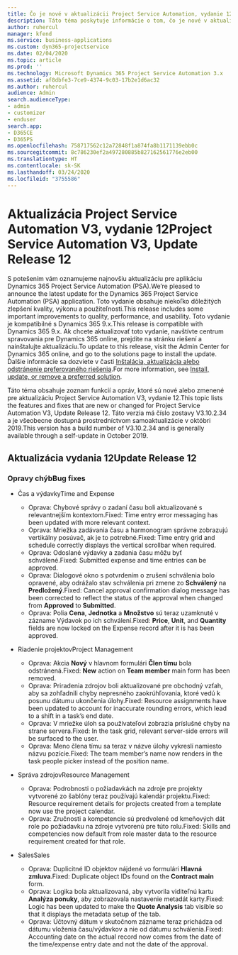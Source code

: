 ```yaml
---
title: Čo je nové v aktualizácii Project Service Automation, vydanie 12, V3
description: Táto téma poskytuje informácie o tom, čo je nové v aktualizácii Project Service Automation, vydanie 12, V3.
author: ruhercul
manager: kfend
ms.service: business-applications
ms.custom: dyn365-projectservice
ms.date: 02/04/2020
ms.topic: article
ms.prod: ''
ms.technology: Microsoft Dynamics 365 Project Service Automation 3.x
ms.assetid: af8dbfe3-7ce9-4374-9c03-17b2e1d6ac32
ms.author: ruhercul
audience: Admin
search.audienceType:
- admin
- customizer
- enduser
search.app:
- D365CE
- D365PS
ms.openlocfilehash: 758717562c12a72848f1a874fa8b1171139ebb0c
ms.sourcegitcommit: 8c786230ef2a497280885b827162561776e2eb00
ms.translationtype: HT
ms.contentlocale: sk-SK
ms.lasthandoff: 03/24/2020
ms.locfileid: "3755586"
---
```

# <a name="project-service-automation-v3-update-release-12"></a><span data-ttu-id="96b80-103">Aktualizácia Project Service Automation V3, vydanie 12</span><span class="sxs-lookup"><span data-stu-id="96b80-103">Project Service Automation V3, Update Release 12</span></span>
<span data-ttu-id="96b80-104">S potešením vám oznamujeme najnovšiu aktualizáciu pre aplikáciu Dynamics 365 Project Service Automation (PSA).</span><span class="sxs-lookup"><span data-stu-id="96b80-104">We’re pleased to announce the latest update for the Dynamics 365 Project Service Automation (PSA) application.</span></span> <span data-ttu-id="96b80-105">Toto vydanie obsahuje niekoľko dôležitých zlepšení kvality, výkonu a použiteľnosti.</span><span class="sxs-lookup"><span data-stu-id="96b80-105">This release includes some important improvements to quality, performance, and usability.</span></span> <span data-ttu-id="96b80-106">Toto vydanie je kompatibilné s Dynamics 365 9.x.</span><span class="sxs-lookup"><span data-stu-id="96b80-106">This release is compatible with Dynamics 365 9.x.</span></span> <span data-ttu-id="96b80-107">Ak chcete aktualizovať toto vydanie, navštívte centrum spravovania pre Dynamics 365 online, prejdite na stránku riešení a nainštalujte aktualizáciu.</span><span class="sxs-lookup"><span data-stu-id="96b80-107">To update to this release, visit the Admin Center for Dynamics 365 online, and go to the solutions page to install the update.</span></span> <span data-ttu-id="96b80-108">Ďalšie informácie sa dozviete v časti [Inštalácia, aktualizácia alebo odstránenie preferovaného riešenia](https://docs.microsoft.com/power-platform/admin/install-remove-preferred-solution).</span><span class="sxs-lookup"><span data-stu-id="96b80-108">For more information, see [Install, update, or remove a preferred solution](https://docs.microsoft.com/power-platform/admin/install-remove-preferred-solution).</span></span>

<span data-ttu-id="96b80-109">Táto téma obsahuje zoznam funkcií a opráv, ktoré sú nové alebo zmenené pre aktualizáciu Project Service Automation V3, vydanie 12.</span><span class="sxs-lookup"><span data-stu-id="96b80-109">This topic lists the features and fixes that are new or changed for Project Service Automation V3, Update Release 12.</span></span> <span data-ttu-id="96b80-110">Táto verzia má číslo zostavy V3.10.2.34 a je všeobecne dostupná prostredníctvom samoaktualizácie v októbri 2019.</span><span class="sxs-lookup"><span data-stu-id="96b80-110">This version has a build number of V3.10.2.34 and is generally available through a self-update in October 2019.</span></span>

## <a name="update-release-12"></a><span data-ttu-id="96b80-111">Aktualizácia vydania 12</span><span class="sxs-lookup"><span data-stu-id="96b80-111">Update Release 12</span></span>

### <a name="bug-fixes"></a><span data-ttu-id="96b80-112">Opravy chýb</span><span class="sxs-lookup"><span data-stu-id="96b80-112">Bug fixes</span></span>

- <span data-ttu-id="96b80-113">Čas a výdavky</span><span class="sxs-lookup"><span data-stu-id="96b80-113">Time and Expense</span></span>

    - <span data-ttu-id="96b80-114">Oprava: Chybové správy o zadaní času boli aktualizované s relevantnejším kontextom.</span><span class="sxs-lookup"><span data-stu-id="96b80-114">Fixed: Time entry error messaging has been updated with more relevant context.</span></span>
    - <span data-ttu-id="96b80-115">Oprava: Mriežka zadávania času a harmonogram správne zobrazujú vertikálny posúvač, ak je to potrebné.</span><span class="sxs-lookup"><span data-stu-id="96b80-115">Fixed: Time entry grid and schedule correctly displays the vertical scrollbar when required.</span></span>
    - <span data-ttu-id="96b80-116">Oprava: Odoslané výdavky a zadania času môžu byť schválené.</span><span class="sxs-lookup"><span data-stu-id="96b80-116">Fixed: Submitted expense and time entries can be approved.</span></span>
    - <span data-ttu-id="96b80-117">Oprava: Dialogové okno s potvrdením o zrušení schválenia bolo opravené, aby odrážalo stav schválenia pri zmene zo **Schválený** na **Predložený**.</span><span class="sxs-lookup"><span data-stu-id="96b80-117">Fixed: Cancel approval confirmation dialog message has been corrected to reflect the status of the approval when changed from **Approved** to **Submitted**.</span></span>
    - <span data-ttu-id="96b80-118">Oprava: Polia **Cena**, **Jednotka** a **Množstvo** sú teraz uzamknuté v zázname Výdavok po ich schválení.</span><span class="sxs-lookup"><span data-stu-id="96b80-118">Fixed: **Price**, **Unit**, and **Quantity** fields are now locked on the Expense record after it is has been approved.</span></span>

- <span data-ttu-id="96b80-119">Riadenie projektov</span><span class="sxs-lookup"><span data-stu-id="96b80-119">Project Management</span></span>

    - <span data-ttu-id="96b80-120">Oprava: Akcia **Nový** v hlavnom formulári **Člen tímu** bola odstránená.</span><span class="sxs-lookup"><span data-stu-id="96b80-120">Fixed: **New** action on **Team member** main form has been removed.</span></span>
    - <span data-ttu-id="96b80-121">Oprava: Priradenia zdrojov boli aktualizované pre obchodný vzťah, aby sa zohľadnili chyby nepresného zaokrúhľovania, ktoré vedú k posunu dátumu ukončenia úlohy.</span><span class="sxs-lookup"><span data-stu-id="96b80-121">Fixed: Resource assignments have been updated to account for inaccurate rounding errors, which lead to a shift in a task’s end date.</span></span>
    - <span data-ttu-id="96b80-122">Oprava: V mriežke úloh sa používateľovi zobrazia príslušné chyby na strane servera.</span><span class="sxs-lookup"><span data-stu-id="96b80-122">Fixed: In the task grid, relevant server-side errors will be surfaced to the user.</span></span>
    - <span data-ttu-id="96b80-123">Oprava: Meno člena tímu sa teraz v názve úlohy vykreslí namiesto názvu pozície.</span><span class="sxs-lookup"><span data-stu-id="96b80-123">Fixed: The team member’s name now renders in the task people picker instead of the position name.</span></span>

- <span data-ttu-id="96b80-124">Správa zdrojov</span><span class="sxs-lookup"><span data-stu-id="96b80-124">Resource Management</span></span>

    - <span data-ttu-id="96b80-125">Oprava: Podrobnosti o požiadavkách na zdroje pre projekty vytvorené zo šablóny teraz používajú kalendár projektu.</span><span class="sxs-lookup"><span data-stu-id="96b80-125">Fixed: Resource requirement details for projects created from a template now use the project calendar.</span></span>
    - <span data-ttu-id="96b80-126">Oprava: Zručnosti a kompetencie sú predvolené od kmeňových dát role po požiadavku na zdroje vytvorenú pre túto rolu.</span><span class="sxs-lookup"><span data-stu-id="96b80-126">Fixed: Skills and competencies now default from role master data to the resource requirement created for that role.</span></span>

- <span data-ttu-id="96b80-127">Sales</span><span class="sxs-lookup"><span data-stu-id="96b80-127">Sales</span></span>

    - <span data-ttu-id="96b80-128">Oprava: Duplicitné ID objektov nájdené vo formulári **Hlavná zmluva**.</span><span class="sxs-lookup"><span data-stu-id="96b80-128">Fixed: Duplicate object IDs found on the **Contract main** form.</span></span>
    - <span data-ttu-id="96b80-129">Oprava: Logika bola aktualizovaná, aby vytvorila viditeľnú kartu **Analýza ponuky**, aby zobrazovala nastavenie metadát karty.</span><span class="sxs-lookup"><span data-stu-id="96b80-129">Fixed: Logic has been updated to make the **Quote Analysis** tab visible so that it displays the metadata setup of the tab.</span></span>
    - <span data-ttu-id="96b80-130">Oprava: Účtovný dátum v skutočnom zázname teraz prichádza od dátumu vloženia času/výdavkov a nie od dátumu schválenia.</span><span class="sxs-lookup"><span data-stu-id="96b80-130">Fixed: Accounting date on the actual record now comes from the date of the time/expense entry date and not the date of the approval.</span></span>
